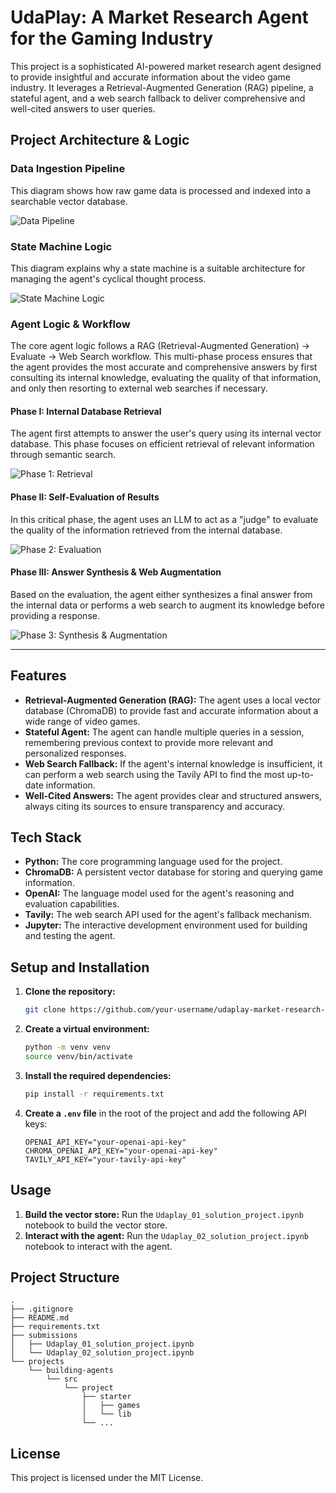 # UdaPlay: A Market Research Agent for the Gaming Industry

This project is a sophisticated AI-powered market research agent designed to provide insightful and accurate information about the video game industry. It leverages a Retrieval-Augmented Generation (RAG) pipeline, a stateful agent, and a web search fallback to deliver comprehensive and well-cited answers to user queries.

## Project Architecture & Logic

### Data Ingestion Pipeline

This diagram shows how raw game data is processed and indexed into a searchable vector database.

![Data Pipeline](public/images/data_pipeline.png)

### State Machine Logic

This diagram explains why a state machine is a suitable architecture for managing the agent's cyclical thought process.

![State Machine Logic](public/images/state_machine.png)

### Agent Logic & Workflow

The core agent logic follows a RAG (Retrieval-Augmented Generation) -> Evaluate -> Web Search workflow. This multi-phase process ensures that the agent provides the most accurate and comprehensive answers by first consulting its internal knowledge, evaluating the quality of that information, and only then resorting to external web searches if necessary.

#### Phase I: Internal Database Retrieval

The agent first attempts to answer the user's query using its internal vector database. This phase focuses on efficient retrieval of relevant information through semantic search.

![Phase 1: Retrieval](public/images/phase1.png)

#### Phase II: Self-Evaluation of Results

In this critical phase, the agent uses an LLM to act as a "judge" to evaluate the quality of the information retrieved from the internal database.

![Phase 2: Evaluation](public/images/phase2.png)

#### Phase III: Answer Synthesis & Web Augmentation

Based on the evaluation, the agent either synthesizes a final answer from the internal data or performs a web search to augment its knowledge before providing a response.

![Phase 3: Synthesis & Augmentation](public/images/phase3.png)

---

## Features

-   **Retrieval-Augmented Generation (RAG):** The agent uses a local vector database (ChromaDB) to provide fast and accurate information about a wide range of video games.
-   **Stateful Agent:** The agent can handle multiple queries in a session, remembering previous context to provide more relevant and personalized responses.
-   **Web Search Fallback:** If the agent's internal knowledge is insufficient, it can perform a web search using the Tavily API to find the most up-to-date information.
-   **Well-Cited Answers:** The agent provides clear and structured answers, always citing its sources to ensure transparency and accuracy.

## Tech Stack

-   **Python:** The core programming language used for the project.
-   **ChromaDB:** A persistent vector database for storing and querying game information.
-   **OpenAI:** The language model used for the agent's reasoning and evaluation capabilities.
-   **Tavily:** The web search API used for the agent's fallback mechanism.
-   **Jupyter:** The interactive development environment used for building and testing the agent.

## Setup and Installation

1.  **Clone the repository:**
    ```bash
    git clone https://github.com/your-username/udaplay-market-research-agent.git
    ```
2.  **Create a virtual environment:**
    ```bash
    python -m venv venv
    source venv/bin/activate
    ```
3.  **Install the required dependencies:**
    ```bash
    pip install -r requirements.txt
    ```
4.  **Create a `.env` file** in the root of the project and add the following API keys:
    ```
    OPENAI_API_KEY="your-openai-api-key"
    CHROMA_OPENAI_API_KEY="your-openai-api-key"
    TAVILY_API_KEY="your-tavily-api-key"
    ```

## Usage

1.  **Build the vector store:** Run the `Udaplay_01_solution_project.ipynb` notebook to build the vector store.
2.  **Interact with the agent:** Run the `Udaplay_02_solution_project.ipynb` notebook to interact with the agent.

## Project Structure

```
.
├── .gitignore
├── README.md
├── requirements.txt
├── submissions
│   ├── Udaplay_01_solution_project.ipynb
│   └── Udaplay_02_solution_project.ipynb
└── projects
    └── building-agents
        └── src
            └── project
                ├── starter
                │   ├── games
                │   └── lib
                └── ...
```





## License

This project is licensed under the MIT License. 